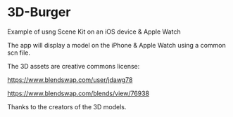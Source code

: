 # 3D-Burger
Example of usng Scene Kit on an iOS device &amp; Apple Watch

The app will display a model on the iPhone & Apple Watch using a common scn file.

The 3D assets are creative commons license:

https://www.blendswap.com/user/jdawg78

https://www.blendswap.com/blends/view/76938

Thanks to the creators of the 3D models.

